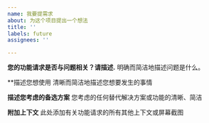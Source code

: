 ```yaml
---
name: 我要提需求
about: 为这个项目提出一个想法
title: ''
labels: future
assignees: ''

---
```


**您的功能请求是否与问题相关？请描述.**
明确而简洁地描述问题是什么。

**描述您想使用
清晰而简洁地描述您想要发生的事情

**描述您考虑的备选方案**
您考虑的任何替代解决方案或功能的清晰、简洁

**附加上下文**
此处添加有关功能请求的所有其他上下文或屏幕截图
